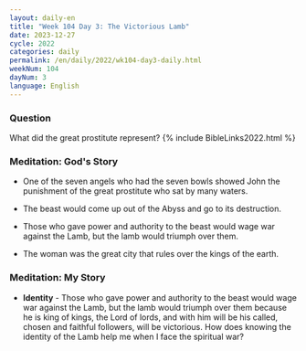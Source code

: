 ```yaml
---
layout: daily-en
title: "Week 104 Day 3: The Victorious Lamb"
date: 2023-12-27
cycle: 2022
categories: daily
permalink: /en/daily/2022/wk104-day3-daily.html
weekNum: 104
dayNum: 3
language: English
---
```


### Question     
What did the great prostitute represent?
{% include BibleLinks2022.html %} 

### Meditation: God's Story   
+ One of the seven angels who had the seven bowls showed John the punishment of the great prostitute who sat by many waters. 

+ The beast would come up out of the Abyss and go to its destruction. 

+ Those who gave power and authority to the beast would wage war against the Lamb, but the lamb would triumph over them. 

+ The woman was the great city that rules over the kings of the earth. 

### Meditation: My Story   
+ **Identity** - Those who gave power and authority to the beast would wage war against the Lamb, but the lamb would triumph over them because he is king of kings, the Lord of lords, and with him will be his called, chosen and faithful followers, will be victorious. How does knowing the identity of the Lamb help me when I face the spiritual war?  

